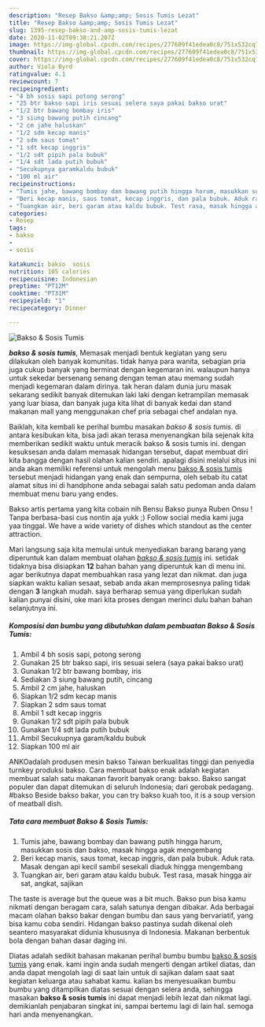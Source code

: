 ```yaml
---
description: "Resep Bakso &amp;amp; Sosis Tumis Lezat"
title: "Resep Bakso &amp;amp; Sosis Tumis Lezat"
slug: 1395-resep-bakso-and-amp-sosis-tumis-lezat
date: 2020-11-02T09:38:21.207Z
image: https://img-global.cpcdn.com/recipes/277609f41edea0c8/751x532cq70/bakso-sosis-tumis-foto-resep-utama.jpg
thumbnail: https://img-global.cpcdn.com/recipes/277609f41edea0c8/751x532cq70/bakso-sosis-tumis-foto-resep-utama.jpg
cover: https://img-global.cpcdn.com/recipes/277609f41edea0c8/751x532cq70/bakso-sosis-tumis-foto-resep-utama.jpg
author: Viola Byrd
ratingvalue: 4.1
reviewcount: 7
recipeingredient:
- "4 bh sosis sapi potong serong"
- "25 btr bakso sapi iris sesuai selera saya pakai bakso urat"
- "1/2 btr bawang bombay iris"
- "3 siung bawang putih cincang"
- "2 cm jahe haluskan"
- "1/2 sdm kecap manis"
- "2 sdm saus tomat"
- "1 sdt kecap inggris"
- "1/2 sdt pipih pala bubuk"
- "1/4 sdt lada putih bubuk"
- "Secukupnya garamkaldu bubuk"
- "100 ml air"
recipeinstructions:
- "Tumis jahe, bawang bombay dan bawang putih hingga harum, masukkan sosis dan bakso, masak hingga agak mengembang"
- "Beri kecap manis, saus tomat, kecap inggris, dan pala bubuk. Aduk rata. Masak dengan api kecil sambil sesekali diaduk hingga mengembang"
- "Tuangkan air, beri garam atau kaldu bubuk. Test rasa, masak hingga air sat, angkat, sajikan"
categories:
- Resep
tags:
- bakso
- 
- sosis

katakunci: bakso  sosis 
nutrition: 105 calories
recipecuisine: Indonesian
preptime: "PT12M"
cooktime: "PT31M"
recipeyield: "1"
recipecategory: Dinner

---
```



![Bakso &amp; Sosis Tumis](https://img-global.cpcdn.com/recipes/277609f41edea0c8/751x532cq70/bakso-sosis-tumis-foto-resep-utama.jpg)

<b><i>bakso &amp; sosis tumis</i></b>, Memasak menjadi bentuk kegiatan yang seru dilakukan oleh banyak komunitas. tidak hanya para wanita, sebagian pria juga cukup banyak yang berminat dengan kegemaran ini. walaupun hanya untuk sekedar bersenang senang dengan teman atau memang sudah menjadi kegemaran dalam dirinya. tak heran dalam dunia juru masak sekarang sedikit banyak ditemukan laki laki dengan ketrampilan memasak yang luar biasa, dan banyak juga kita lihat di banyak kedai dan stand makanan mall yang menggunakan chef pria sebagai chef andalan nya.

Baiklah, kita kembali ke perihal bumbu masakan <i>bakso &amp; sosis tumis</i>. di antara kesibukan kita, bisa jadi akan terasa menyenangkan bila sejenak kita memberikan sedikit waktu untuk meracik bakso &amp; sosis tumis ini. dengan kesuksesan anda dalam memasak hidangan tersebut, dapat membuat diri kita bangga dengan hasil olahan kalian sendiri. apalagi disini melalui situs ini anda akan memiliki referensi untuk mengolah menu <u>bakso &amp; sosis tumis</u> tersebut menjadi hidangan yang enak dan sempurna, oleh sebab itu catat alamat situs ini di handphone anda sebagai salah satu pedoman anda dalam membuat menu baru yang endes.

Bakso artis pertama yang kita cobain nih Bensu Bakso punya Ruben Onsu ! Tanpa berbasa-basi cus nontin aja yukk ;) Follow social media kami juga yaa tinggal. We have a wide variety of dishes which standout as the center attraction.


Mari langsung saja kita memulai untuk menyediakan barang barang yang diperuntuk kan dalam membuat olahan <u><i>bakso &amp; sosis tumis</i></u> ini. setidak tidaknya bisa disiapkan <b>12</b> bahan bahan yang diperuntuk kan di menu ini. agar berikutnya dapat membuahkan rasa yang lezat dan nikmat. dan juga siapkan waktu kalian sesaat, sebab anda akan memprosesnya paling tidak dengan <b>3</b> langkah mudah. saya berharap semua yang diperlukan sudah kalian punyai disini, oke mari kita proses dengan merinci dulu bahan bahan selanjutnya ini.

<!--inarticleads1-->

##### Komposisi dan bumbu yang dibutuhkan dalam pembuatan Bakso &amp; Sosis Tumis:

1. Ambil 4 bh sosis sapi, potong serong
1. Gunakan 25 btr bakso sapi, iris sesuai selera (saya pakai bakso urat)
1. Gunakan 1/2 btr bawang bombay, iris
1. Sediakan 3 siung bawang putih, cincang
1. Ambil 2 cm jahe, haluskan
1. Siapkan 1/2 sdm kecap manis
1. Siapkan 2 sdm saus tomat
1. Ambil 1 sdt kecap inggris
1. Gunakan 1/2 sdt pipih pala bubuk
1. Gunakan 1/4 sdt lada putih bubuk
1. Ambil Secukupnya garam/kaldu bubuk
1. Siapkan 100 ml air


ANKOadalah produsen mesin bakso Taiwan berkualitas tinggi dan penyedia turnkey produksi bakso. Cara membuat bakso enak adalah kegiatan membuat salah satu makanan favorit banyak orang: bakso. Bakso sangat populer dan dapat ditemukan di seluruh Indonesia; dari gerobak pedagang. #bakso Beside bakso bakar, you can try bakso kuah too, it is a soup version of meatball dish. 

<!--inarticleads2-->

##### Tata cara membuat Bakso &amp; Sosis Tumis:

1. Tumis jahe, bawang bombay dan bawang putih hingga harum, masukkan sosis dan bakso, masak hingga agak mengembang
1. Beri kecap manis, saus tomat, kecap inggris, dan pala bubuk. Aduk rata. Masak dengan api kecil sambil sesekali diaduk hingga mengembang
1. Tuangkan air, beri garam atau kaldu bubuk. Test rasa, masak hingga air sat, angkat, sajikan


The taste is average but the queue was a bit much. Bakso pun bisa kamu nikmati dengan beragam cara, salah satunya dengan dibakar. Ada berbagai macam olahan bakso bakar dengan bumbu dan saus yang bervariatif, yang bisa kamu coba sendiri. Hidangan bakso pastinya sudah dikenal oleh seantero masyarakat didunia khususnya di Indonesia. Makanan berbentuk bola dengan bahan dasar daging ini. 

Diatas adalah sedikit bahasan makanan perihal bumbu bumbu <u>bakso &amp; sosis tumis</u> yang enak. kami ingin anda sudah mengerti dengan artikel diatas, dan anda dapat mengolah lagi di saat lain untuk di sajikan dalam saat saat kegiatan keluarga atau sahabat kamu. kalian bs menyesuaikan bumbu bumbu yang ditampilkan diatas sesuai dengan selera anda, sehingga masakan <b>bakso &amp; sosis tumis</b> ini dapat menjadi lebih lezat dan nikmat lagi. demikianlah penjabaran singkat ini, sampai bertemu lagi di lain hal. semoga hari anda menyenangkan.
